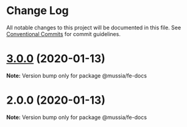 # Change Log

All notable changes to this project will be documented in this file.
See [Conventional Commits](https://conventionalcommits.org) for commit guidelines.

# [3.0.0](https://github.com/yurikrupnik/mussia3/compare/@mussia/fe-docs@2.0.0...@mussia/fe-docs@3.0.0) (2020-01-13)

**Note:** Version bump only for package @mussia/fe-docs





# 2.0.0 (2020-01-13)

**Note:** Version bump only for package @mussia/fe-docs
